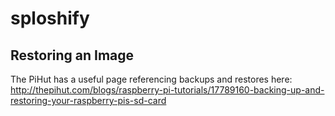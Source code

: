 # sploshify

## Restoring an Image

The PiHut has a useful page referencing backups and restores here:
http://thepihut.com/blogs/raspberry-pi-tutorials/17789160-backing-up-and-restoring-your-raspberry-pis-sd-card
